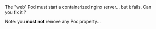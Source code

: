 The "web" Pod must start a containerized nginx server... but it fails.
Can you fix it ?

Note: you **must not** remove any Pod property...
